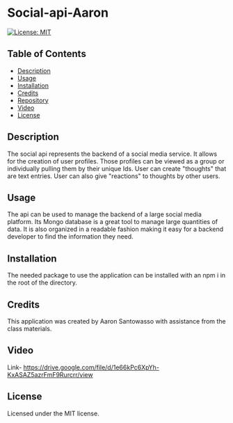 # Social-api-Aaron

[![License: MIT](https://img.shields.io/badge/License-MIT-yellow.svg)](https://opensource.org/licenses/MIT)
## Table of Contents

- [Description](#description)
- [Usage](#usage)
- [Installation](#installation)
- [Credits](#credits)
- [Repository](#repository)
- [Video](#video)
- [License](#license)

## Description

The social api represents the backend of a social media service. It allows for the creation of user profiles. Those profiles can be viewed as a group or individually pulling them by their unique Ids. User can create "thoughts" that are text entries. User can also give "reactions" to thoughts by other users.

## Usage

The api can be used to manage the backend of a large social media platform. Its Mongo database is a great tool to manage large quantities of data. It is also organized in a readable fashion making it easy for a backend developer to find the information they need.

## Installation

The needed package to use the application can be installed with an npm i in the root of the directory.

## Credits 

This application was created by Aaron Santowasso with assistance from the class materials.

## Video
Link- https://drive.google.com/file/d/1e66kPc6XpYh-KxASAZ5azrFmF9Rurcrr/view

## License
Licensed under the MIT license.
